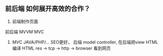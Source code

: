 ## 前后端 如何展开高效的合作？

1. 前端制作页面


前后端 MVVM MVC

1. MVC JAVA/PHP/... SEO更好， 后端 model controller, 在后端把view HTML 编译 HTML res -> tcp -> http -> browser 看到网页


